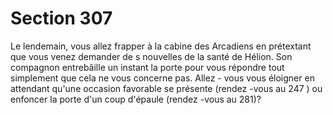 # Section 307

Le lendemain, vous allez frapper à la cabine des Arcadiens en
prétextant que vous venez demander de s nouvelles de la santé de
Hélion. Son compagnon entrebâille un instant la porte pour vous
répondre tout simplement que cela ne vous concerne pas. Allez -
vous vous éloigner en attendant qu'une occasion favorable se
présente (rendez -vous au 247 ) ou enfoncer la porte d'un coup
d'épaule (rendez -vous au 281)?